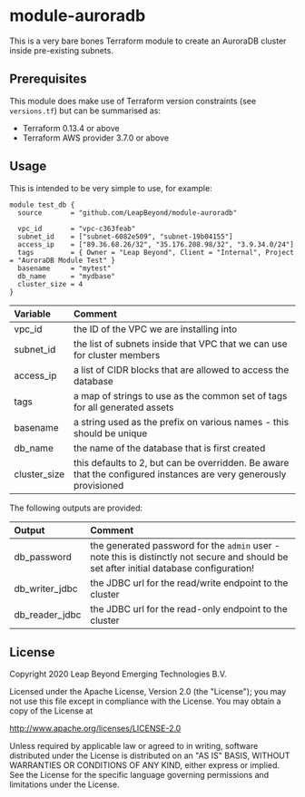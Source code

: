 # module-auroradb
This is a very bare bones Terraform module to create an AuroraDB cluster inside pre-existing subnets.

## Prerequisites
This module does make use of Terraform version constraints (see `versions.tf`) but can be summarised as:

 - Terraform 0.13.4 or above
 - Terraform AWS provider 3.7.0 or above

## Usage
This is intended to be very simple to use, for example:

```
module test_db {
  source       = "github.com/LeapBeyond/module-auroradb"

  vpc_id       = "vpc-c363feab"
  subnet_id    = ["subnet-6082e509", "subnet-19b04155"]
  access_ip    = ["89.36.68.26/32", "35.176.208.98/32", "3.9.34.0/24"]
  tags         = { Owner = "Leap Beyond", Client = "Internal", Project = "AuroraDB Module Test" }
  basename     = "mytest"
  db_name      = "mydbase"
  cluster_size = 4
}
```

| Variable | Comment |
| :------- | :------ |
| vpc_id | the ID of the VPC we are installing into |
| subnet_id | the list of subnets inside that VPC that we can use for cluster members |
| access_ip | a list of CIDR blocks that are allowed to access the database |
| tags | a map of strings to use as the common set of tags for all generated assets |
| basename | a string used as the prefix on various names - this should be unique |
| db_name | the name of the database that is first created |
| cluster_size | this defaults to 2, but can be overridden. Be aware that the configured instances are very generously provisioned |

The following outputs are provided:

| Output | Comment |
| :----- | :------ |
| db_password | the generated password for the `admin` user - note this is distinctly not secure and should be set after initial database configuration! |
| db_writer_jdbc | the JDBC url for the read/write endpoint to the cluster |
| db_reader_jdbc | the JDBC url for the read-only endpoint to the cluster |

## License
Copyright 2020 Leap Beyond Emerging Technologies B.V.

Licensed under the Apache License, Version 2.0 (the "License");
you may not use this file except in compliance with the License.
You may obtain a copy of the License at

  http://www.apache.org/licenses/LICENSE-2.0

Unless required by applicable law or agreed to in writing, software
distributed under the License is distributed on an "AS IS" BASIS,
WITHOUT WARRANTIES OR CONDITIONS OF ANY KIND, either express or implied.
See the License for the specific language governing permissions and
limitations under the License.

